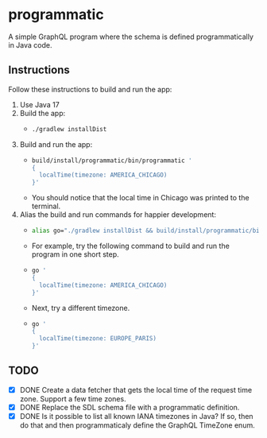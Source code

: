 # programmatic

A simple GraphQL program where the schema is defined programmatically in Java code.


## Instructions

Follow these instructions to build and run the app:

1. Use Java 17
2. Build the app:
    * ```bash
      ./gradlew installDist
      ```
3. Build and run the app:
    * ```bash
      build/install/programmatic/bin/programmatic ' 
      {
        localTime(timezone: AMERICA_CHICAGO)
      }'
      ```
    * You should notice that the local time in Chicago was printed to the terminal.
4. Alias the build and run commands for happier development:
    * ```bash
      alias go="./gradlew installDist && build/install/programmatic/bin/programmatic"
      ```
    * For example, try the following command to build and run the program in one short step.
    * ```bash
      go ' 
      {
        localTime(timezone: AMERICA_CHICAGO)
      }'
      ```
    * Next, try a different timezone.
    * ```bash
      go '
      {
        localTime(timezone: EUROPE_PARIS)
      }'
      ```


## TODO

* [x] DONE Create a data fetcher that gets the local time of the request time zone. Support a few time zones.
* [x] DONE Replace the SDL schema file with a programmatic definition.
* [x] DONE Is it possible to list all known IANA timezones in Java? If so, then do that and then programmaticaly define the
  GraphQL TimeZone enum.
